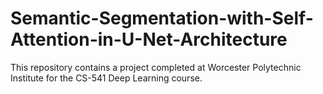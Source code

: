 # Semantic-Segmentation-with-Self-Attention-in-U-Net-Architecture
This repository contains a project completed at Worcester Polytechnic Institute for the CS-541 Deep Learning course.
